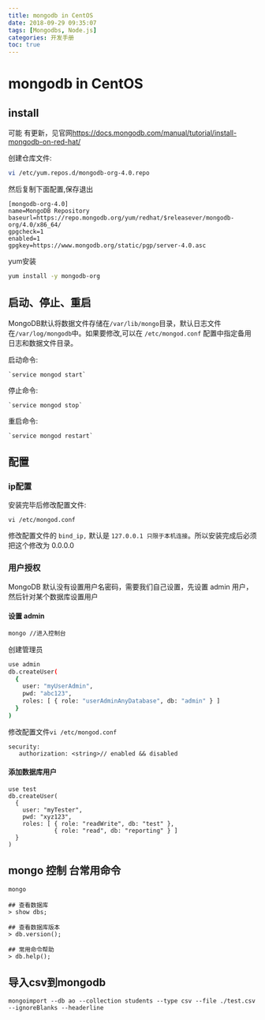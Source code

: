 ```yaml
---
title: mongodb in CentOS
date: 2018-09-29 09:35:07
tags: [Mongodbs, Node.js]
categories: 开发手册
toc: true
---
```


# mongodb in CentOS

## install

可能 有更新，见官网<https://docs.mongodb.com/manual/tutorial/install-mongodb-on-red-hat/>

创建仓库文件: 

```bash
vi /etc/yum.repos.d/mongodb-org-4.0.repo
```

 然后复制下面配置,保存退出

```
[mongodb-org-4.0]
name=MongoDB Repository
baseurl=https://repo.mongodb.org/yum/redhat/$releasever/mongodb-org/4.0/x86_64/
gpgcheck=1
enabled=1
gpgkey=https://www.mongodb.org/static/pgp/server-4.0.asc
```

yum安装

```bash
yum install -y mongodb-org
```

## 启动、停止、重启

MongoDB默认将数据文件存储在`/var/lib/mongo`目录，默认日志文件在`/var/log/mongodb`中。如果要修改,可以在 `/etc/mongod.conf` 配置中指定备用日志和数据文件目录。

启动命令:

```
`service mongod start`
```

 停止命令:

```
`service mongod stop`
```

 重启命令:

```
`service mongod restart`
```

## 配置

### ip配置

安装完毕后修改配置文件:

```
vi /etc/mongod.conf
```

修改配置文件的 `bind_ip,` 默认是 `127.0.0.1 只限于本机连接`。所以安装完成后必须把这个修改为 0.0.0.0

### 用户授权

MongoDB 默认没有设置用户名密码，需要我们自己设置，先设置 admin 用户，然后针对某个数据库设置用户

#### 设置 admin

```bash
mongo //进入控制台
```

创建管理员

```bash
use admin
db.createUser(
  {
    user: "myUserAdmin",
    pwd: "abc123",
    roles: [ { role: "userAdminAnyDatabase", db: "admin" } ]
  }
)
```

修改配置文件`vi /etc/mongod.conf`

```
security:
   authorization: <string>// enabled && disabled
```

#### 添加数据库用户

```
use test
db.createUser(
  {
    user: "myTester",
    pwd: "xyz123",
    roles: [ { role: "readWrite", db: "test" },
             { role: "read", db: "reporting" } ]
  }
)
```

## mongo 控制 台常用命令

```bash
mongo
```

```
## 查看数据库
> show dbs;
```

```
## 查看数据库版本
> db.version();
```

```
## 常用命令帮助
> db.help();
```

## 导入csv到mongodb

`mongoimport --db ao --collection students --type csv --file ./test.csv --ignoreBlanks --headerline`